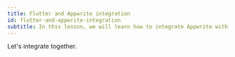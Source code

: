 ```yaml
---
title: Flutter and Appwrite integration
id: flutter-and-appwrite-integration
subtitle: In this lesson, we will learn how to integrate Appwrite with Flutter.
---
```


Let's integrate together.